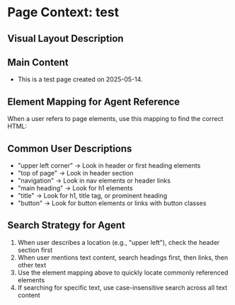 # Page Context: test

## Visual Layout Description

## Main Content
- This is a test page created on 2025-05-14.


## Element Mapping for Agent Reference

When a user refers to page elements, use this mapping to find the correct HTML:


## Common User Descriptions

- "upper left corner" → Look in header or first heading elements
- "top of page" → Look in header section
- "navigation" → Look in nav elements or header links
- "main heading" → Look for h1 elements
- "title" → Look for h1, title tag, or prominent heading
- "button" → Look for button elements or links with button classes

## Search Strategy for Agent

1. When user describes a location (e.g., "upper left"), check the header section first
2. When user mentions text content, search headings first, then links, then other text
3. Use the element mapping above to quickly locate commonly referenced elements
4. If searching for specific text, use case-insensitive search across all text content

